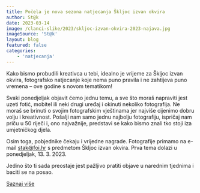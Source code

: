 ```yaml
---
title: Počela je nova sezona natjecanja Škljoc izvan okvira
author: St@k
date: 2023-03-14
image: /clanci-slike/2023/skljoc-izvan-okvira-2023-najava.jpg
imageSource: 'St@k'
layout: blog
featured: false
categories:
	- 'natjecanja'
---
```


Kako bismo probudili kreativca u tebi, idealno je vrijeme za Škljoc izvan okvira, fotografsko natjecanje koje nema puno pravila i ne zahtijeva puno vremena – ove godine s novom tematikom!

Svaki ponedjeljak objavit ćemo jednu temu, a sve što moraš napraviti jest uzeti fotić, mobitel ili neki drugi uređaj i okinuti nekoliko fotografija. Ne moraš se brinuti o svojim fotografskim vještinama jer najviše cijenimo dobru volju i kreativnost. Pošalji nam samo jednu najbolju fotografiju, ispričaj nam priču u 50 riječi i, ono najvažnije, predstavi se kako bismo znali tko stoji iza umjetničkog djela.

Osim toga, pobjednike čekaju i vrijedne nagrade. Fotografije primamo na e-mail stak@foi.hr s predmetom Škljoc izvan okvira. Prva tema dolazi u ponedjeljak, 13. 3. 2023.

Jedino što ti sada preostaje jest pažljivo pratiti objave u narednim tjednima i baciti se na posao.

[Saznaj više](/natjecanja/skljoc-izvan-okvira)
